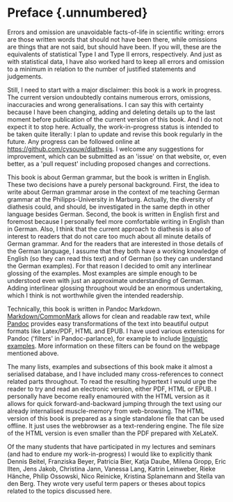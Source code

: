 # Preface {.unnumbered}

Errors and omission are unavoidable facts-of-life in scientific writing: errors are those written words that should not have been there, while omissions are things that are not said, but should have been. If you will, these are the equivalents of statistical Type I and Type II errors, respectively. And just as with statistical data, I have also worked hard to keep all errors and omission to a minimum in relation to the number of justified statements and judgements.

Still, I need to start with a major disclaimer: this book is a work in progress. The current version undoubtedly contains numerous errors, omissions, inaccuracies and wrong generalisations. I can say this with certainty because I have been changing, adding and deleting details up to the last moment before publication of the current version of this book. And I do not expect it to stop here. Actually, the work-in-progress status is intended to be taken quite literally: I plan to update and revise this book regularly in the future. Any progress can be followed online at <https://github.com/cysouw/diathesis>. I welcome any suggestions for improvement, which can be submitted as an 'issue' on that website, or, even better, as a 'pull request' including proposed changes and corrections.

This book is about German grammar, but the book is written in English. These two decisions have a purely personal background. First, the idea to write about German grammar arose in the context of me teaching German grammar at the Philipps-University in Marburg. Actually, the diversity of diathesis could, and should, be investigated in the same depth in other language besides German. Second, the book is written in English first and foremost because I personally feel more comfortable writing in English than in German. Also, I think that the current approach to diathesis is also of interest to readers that do not care too much about all minute details of German grammar. And for the readers that are interested in those details of the German language, I assume that they both have a working knowledge of English (so they can read this text) and of German (so they can understand the German examples). For that reason I decided to omit any interlinear glossing of the examples. Most examples are simple enough to be understood even with just an approximate understanding of German. Adding interlinear glossing throughout would be an enormous undertaking, which I think is not worthwhile given the intended readership.

Technically, this book is written in Pandoc Markdown. [Markdown/CommonMark](https://commonmark.org) allows for clean and readable raw text, while [Pandoc](https://pandoc.org) provides easy transformations of the text into beautiful output formats like Latex/PDF, HTML and EPUB. I have used various extensions for Pandoc ('filters' in Pandoc-parlance), for example to include [linguistic examples](http://github.com/cysouw/pandoc-ling). More information on these filters can be found on the webpage mentioned above. 

The many lists, examples and subsections of this book make it almost a serialised database, and I have included many cross-references to connect related parts throughout. To read the resulting hypertext I would urge the reader to try and read an electronic version, either PDF, HTML or EPUB. I personally have become really enamoured with the HTML version as it allows for quick forward-and-backward jumping through the text using our already internalised muscle-memory from web-browsing. The HTML version of this book is prepared as a single standalone file that can be used offline. It just uses the webbrowser as a text-rendering engine. The file size of the HTML version is even smaller than the PDF prepared with XeLateX.

Of the many students that have participated in my lectures and seminars (and had to endure my work-in-progress) I would like to explicitly thank Dennis Beitel, Franziska Beyer, Patricia Bier, Katja Daube, Milena Gropp, Eric Ilten, Jens Jakob, Christina Jann, Vanessa Lang, Katrin Leinweber, Rieke Hänche, Philip Ossowski, Nico Reinicke, Kristina Splanemann and Stella van den Berg. They wrote very useful term papers or theses about topics related to the topics discussed here.

